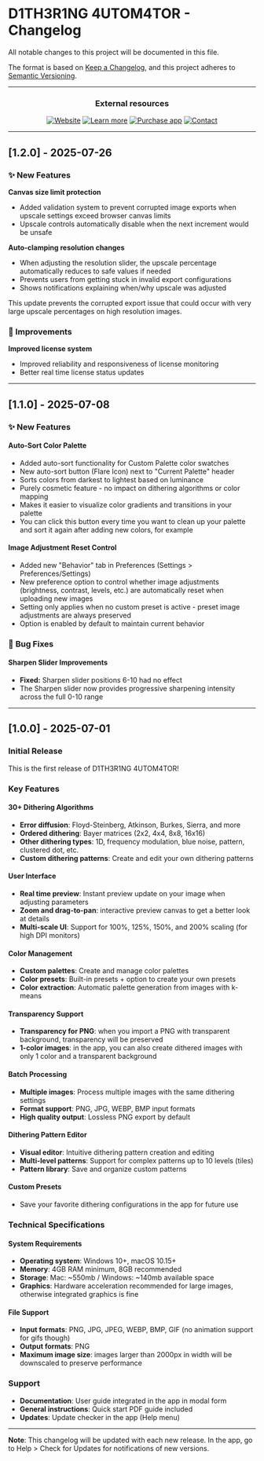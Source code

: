 # D1TH3R1NG 4UTOM4TOR - Changelog

All notable changes to this project will be documented in this file.

The format is based on [Keep a Changelog](https://keepachangelog.com/en/1.0.0/),
and this project adheres to [Semantic Versioning](https://semver.org/spec/v2.0.0.html).

---

<div align="center">

### External resources

[![Website](https://img.shields.io/badge/_Website-FEEF37?style=for-the-badge&logoColor=black)](https://miksks.com/)
[![Learn more](https://img.shields.io/badge/_Learn_More-FEEF37?style=for-the-badge&logoColor=black)](https://miksks.com/products/d1th3r1ng-4utom4tor)
[![Purchase app](https://img.shields.io/badge/_Purchase_App-FEEF37?style=for-the-badge&logoColor=black)](https://miksks.lemonsqueezy.com/buy/8468463b-efd4-4980-b567-ffed232d2c50)
[![Contact](https://img.shields.io/badge/_Contact-FEEF37?style=for-the-badge&logoColor=black)](https://miksks.com/pages/contact)

---

</div>


## [1.2.0] - 2025-07-26

### ✨ New Features

**Canvas size limit protection**
- Added validation system to prevent corrupted image exports when upscale settings exceed browser canvas limits
- Upscale controls automatically disable when the next increment would be unsafe

**Auto-clamping resolution changes**
- When adjusting the resolution slider, the upscale percentage automatically reduces to safe values if needed
- Prevents users from getting stuck in invalid export configurations
- Shows notifications explaining when/why upscale was adjusted

This update prevents the corrupted export issue that could occur with very large upscale percentages on high resolution images.

### 🔧 Improvements
**Improved license system**
- Improved reliability and responsiveness of license monitoring
- Better real time license status updates

---

## [1.1.0] - 2025-07-08

### ✨ **New Features**

#### **Auto-Sort Color Palette**
- Added auto-sort functionality for Custom Palette color swatches
- New auto-sort button (Flare Icon) next to "Current Palette" header
- Sorts colors from darkest to lightest based on luminance
- Purely cosmetic feature - no impact on dithering algorithms or color mapping
- Makes it easier to visualize color gradients and transitions in your palette
- You can click this button every time you want to clean up your palette and sort it again after adding new colors, for example

#### **Image Adjustment Reset Control**
- Added new "Behavior" tab in Preferences (Settings > Preferences/Settings)
- New preference option to control whether image adjustments (brightness, contrast, levels, etc.) are automatically reset when uploading new images
- Setting only applies when no custom preset is active - preset image adjustments are always preserved
- Option is enabled by default to maintain current behavior

### 🐛 **Bug Fixes**

#### **Sharpen Slider Improvements**
- **Fixed:** Sharpen slider positions 6-10 had no effect
- The Sharpen slider now provides progressive sharpening intensity across the full 0-10 range

---

## [1.0.0] - 2025-07-01

### Initial Release

This is the first release of D1TH3R1NG 4UTOM4TOR!

### Key Features

#### 30+ Dithering Algorithms
- **Error diffusion**: Floyd-Steinberg, Atkinson, Burkes, Sierra, and more
- **Ordered dithering**: Bayer matrices (2x2, 4x4, 8x8, 16x16)
- **Other dithering types**: 1D, frequency modulation, blue noise, pattern, clustered dot, etc.
- **Custom dithering patterns**: Create and edit your own dithering patterns

#### User Interface
- **Real time preview**: Instant preview update on your image when adjusting parameters
- **Zoom and drag-to-pan**: interactive preview canvas to get a better look at details
- **Multi-scale UI**: Support for 100%, 125%, 150%, and 200% scaling (for high DPI monitors)

#### Color Management
- **Custom palettes**: Create and manage color palettes
- **Color presets**: Built-in presets + option to create your own presets
- **Color extraction**: Automatic palette generation from images with k-means

#### Transparency Support
- **Transparency for PNG**: when you import a PNG with transparent background, transparency will be preserved
- **1-color images**: in the app, you can also create dithered images with only 1 color and a transparent background

#### Batch Processing
- **Multiple images**: Process multiple images with the same dithering settings
- **Format support**: PNG, JPG, WEBP, BMP input formats
- **High quality output**: Lossless PNG export by default

#### Dithering Pattern Editor
- **Visual editor**: Intuitive dithering pattern creation and editing
- **Multi-level patterns**: Support for complex patterns up to 10 levels (tiles)
- **Pattern library**: Save and organize custom patterns

#### Custom Presets
- Save your favorite dithering configurations in the app for future use

### Technical Specifications

#### System Requirements
- **Operating system**: Windows 10+, macOS 10.15+
- **Memory**: 4GB RAM minimum, 8GB recommended
- **Storage**: Mac: ~550mb / Windows: ~140mb available space
- **Graphics**: Hardware acceleration recommended for large images, otherwise integrated graphics is fine

#### File Support
- **Input formats**: PNG, JPG, JPEG, WEBP, BMP, GIF (no animation support for gifs though)
- **Output formats**: PNG
- **Maximum image size**: images larger than 2000px in width will be downscaled to preserve performance

### Support

- **Documentation**: User guide integrated in the app in modal form
- **General instructions**: Quick start PDF guide included
- **Updates**: Update checker in the app (Help menu)

---

**Note**: This changelog will be updated with each new release. In the app, go to Help > Check for Updates for notifications of new versions.
